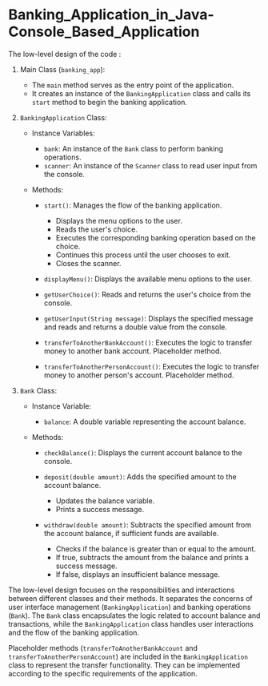 # Banking_Application_in_Java-Console_Based_Application

The low-level design of the code :

1. Main Class (`banking_app`):
   - The `main` method serves as the entry point of the application.
   - It creates an instance of the `BankingApplication` class and calls its `start` method to begin the banking application.

2. `BankingApplication` Class:
   - Instance Variables:
     - `bank`: An instance of the `Bank` class to perform banking operations.
     - `scanner`: An instance of the `Scanner` class to read user input from the console.

   - Methods:
     - `start()`: Manages the flow of the banking application.
       - Displays the menu options to the user.
       - Reads the user's choice.
       - Executes the corresponding banking operation based on the choice.
       - Continues this process until the user chooses to exit.
       - Closes the scanner.

     - `displayMenu()`: Displays the available menu options to the user.

     - `getUserChoice()`: Reads and returns the user's choice from the console.

     - `getUserInput(String message)`: Displays the specified message and reads and returns a double value from the console.

     - `transferToAnotherBankAccount()`: Executes the logic to transfer money to another bank account. Placeholder method.

     - `transferToAnotherPersonAccount()`: Executes the logic to transfer money to another person's account. Placeholder method.

3. `Bank` Class:
   - Instance Variable:
     - `balance`: A double variable representing the account balance.

   - Methods:
     - `checkBalance()`: Displays the current account balance to the console.

     - `deposit(double amount)`: Adds the specified amount to the account balance.
       - Updates the balance variable.
       - Prints a success message.

     - `withdraw(double amount)`: Subtracts the specified amount from the account balance, if sufficient funds are available.
       - Checks if the balance is greater than or equal to the amount.
       - If true, subtracts the amount from the balance and prints a success message.
       - If false, displays an insufficient balance message.

The low-level design focuses on the responsibilities and interactions between different classes and their methods. It separates the concerns of user interface management (`BankingApplication`) and banking operations (`Bank`). The `Bank` class encapsulates the logic related to account balance and transactions, while the `BankingApplication` class handles user interactions and the flow of the banking application.

Placeholder methods (`transferToAnotherBankAccount` and `transferToAnotherPersonAccount`) are included in the `BankingApplication` class to represent the transfer functionality. They can be implemented according to the specific requirements of the application.
